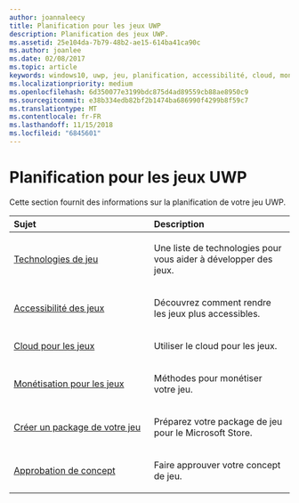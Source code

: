 ```yaml
---
author: joannaleecy
title: Planification pour les jeux UWP
description: Planification des jeux UWP.
ms.assetid: 25e104da-7b79-48b2-ae15-614ba41ca90c
ms.author: joanlee
ms.date: 02/08/2017
ms.topic: article
keywords: windows10, uwp, jeu, planification, accessibilité, cloud, monétiser, package, technologie, concept, approbation
ms.localizationpriority: medium
ms.openlocfilehash: 6d350077e3199bdc875d4ad89559cb88ae8950c9
ms.sourcegitcommit: e38b334edb82bf2b1474ba686990f4299b8f59c7
ms.translationtype: MT
ms.contentlocale: fr-FR
ms.lasthandoff: 11/15/2018
ms.locfileid: "6845601"
---
```

# <a name="planning-for-uwp-games"></a>Planification pour les jeux UWP

Cette section fournit des informations sur la planification de votre jeu UWP.

<table>
<colgroup>
<col width="50%" />
<col width="50%" />
</colgroup>
<thead>
<tr class="header">
<th align="left">Sujet</th>
<th align="left">Description</th>
</tr>
</thead>
<tbody>
<tr class="odd">
<td align="left"><p><a href="game-development-platform-guide.md">Technologies de jeu</a></p></td>
<td align="left"><p>Une liste de technologies pour vous aider à développer des jeux.</p></td>
</tr>
<tr class="even">
<td align="left"><p><a href="accessibility-for-games.md">Accessibilité des jeux</a></p></td>
<td align="left"><p>Découvrez comment rendre les jeux plus accessibles.</p></td>
</tr>
<tr class="odd">
<td align="left"><p><a href="cloud-for-games.md">Cloud pour les jeux</a></p></td>
<td align="left"><p>Utiliser le cloud pour les jeux.</p></td>
</tr>
<tr class="even">
<td align="left"><p><a href="monetization-for-games.md">Monétisation pour les jeux</a></p></td>
<td align="left"><p>Méthodes pour monétiser votre jeu.</p></td>
</tr>
<tr class="odd">
<td align="left"><p><a href="package-your-windows-store-directx-game.md">Créer un package de votre jeu</a></p></td>
<td align="left"><p>Préparez votre package de jeu pour le Microsoft Store.</p></td>
</tr>
<tr class="even">
<td align="left"><p><a href="concept-approval.md">Approbation de concept</a></p></td>
<td align="left"><p>Faire approuver votre concept de jeu.</p></td>
</tr>
</tbody>
</table>
 

 

 





